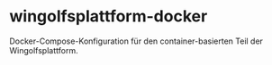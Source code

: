 # wingolfsplattform-docker
Docker-Compose-Konfiguration für den container-basierten Teil der Wingolfsplattform.
